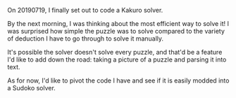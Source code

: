 On 20190719, I finally set out to code a Kakuro solver.

By the next morning, I was thinking about the most efficient way to solve it! I was surprised how simple the puzzle was to solve compared to the variety of deduction I have to go through to solve it manually.

It's possible the solver doesn't solve every puzzle, and that'd be a feature I'd like to add down the road: taking a picture of a puzzle and parsing it into text.

As for now, I'd like to pivot the code I have and see if it is easily modded into a Sudoko solver.